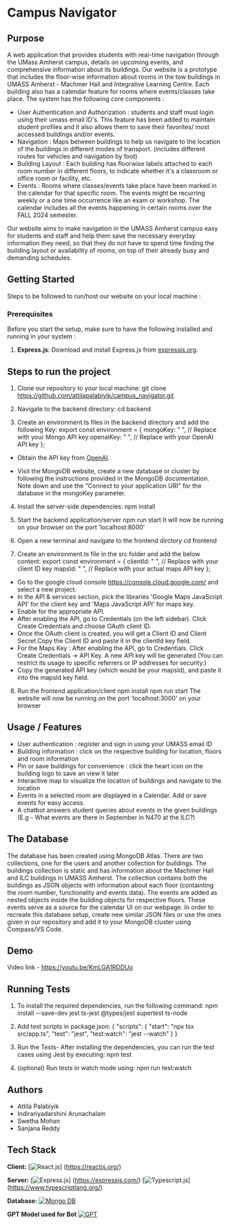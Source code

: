 # Campus Navigator

## Purpose
A web application that provides students with real-time navigation through the UMass Amherst campus, 
details on upcoming events, and comprehensive information about its buildings.
Our website is a prototype that includes the floor-wise information about rooms in the 
tow buildings in UMASS Amherst - Machmer Hall and Integrative Learning Centre.
Each building also has a calendar feature for rooms where events/classes take place.
The system has the following core components :

- User Authentication and Authorization : students and staff must login using their umass email ID's.
This feature has been added to maintain student profiles and it also allows them to save their favorites/
most accessed buildings and/or events.
- Navigation : Maps between buildings to help us navigate to the location of the buildings in different modes of transport.
(includes different routes for vehicles and navigation by foot)
- Building Layout : Each building has floorwise labels attached to each room number in different floors,
to indicate whether it's a classroom or office room or facility, etc.
- Events : Rooms where classes/events take place have been marked in the calendar for that specific room.
The events might be recurring weekly or a one time occurrence like an exam or workshop. The calendar includes all
the events happening in certain rooms over the FALL 2024 semester.

Our website aims to make navigation in the UMASS Amherst campus easy for students and staff and help them save 
the necessary everyday information they need, so that they do not have to spend time finding the building layout or 
availability of rooms, on top of their already busy and demanding schedules.

## Getting Started
Steps to be followed to run/host our website on your local machine :

### Prerequisites
Before you start the setup, make sure to have the following installed and running in your system :

1. **Express.js**: Download and install Express.js from [expressjs.org](https://expressjs.com/).

## Steps to run the project

1. Clone our repository to your local machine: 
git clone https://github.com/attilapalabiyik/campus_navigator.git

2. Navigate to the backend directory: 
cd backend

3. Create an environment.ts files in the backend directory and add the following Key:
export const environment = {
  mongoKey:
    " ", // Replace with your Mongo API key
  openaiKey: " ", // Replace with your OpenAI API key
};
- Obtain the API key from [OpenAI](https://openai.com/index/openai-api/).

- Visit the MongoDB website, create a new database or cluster by following the instructions 
provided in the MongoDB documentation. Note down and use the  "Connect to your application URI" for the 
database in the mongoKey parameter.

4. Install the server-side dependencies:
npm install

5. Start the backend application/server
npm run start
It will now be running on your browser on the port 'localhost:8000'

6. Open a new terminal and navigate to the frontend dirctory
cd frontend

7.  Create  an environment.ts file in the src folder and add the below content:
export const environment = {
  clientId:
    " ",  // Replace with your client ID key
  mapsId: " ", // Replace with your actual maps API key
};

- Go to the google cloud console https://console.cloud.google.com/ and select a new project.
-  In the API & services section, pick the libraries 'Google Maps JavaScript API' for the client key and 'Maps JavaScript API' for maps key.
- Enable for the appropriate API.
- After enabling the API, go to Credentials (on the left sidebar). Click Create Credentials and choose OAuth client ID.
- Once the OAuth client is created, you will get a Client ID and Client Secret.Copy the Client ID and paste it in the clientId key field.
- For the Maps Key : After enabling the API, go to Credentials. Click Create Credentials → API Key.
A new API key will be generated (You can restrict its usage to specific referrers or IP addresses for security.)
- Copy the generated API key (which would be your mapsId), and paste it into the mapsId key field.


8. Run the frontend application/client
npm install 
npm run start
The website will now be running on the port 'localhost:3000' on your browser


## Usage / Features
- User authentication : register and sign in using your UMASS email ID
- Building information : click on the respective building for location, floors and room information
- Pin or save buildings for convenience : click the heart icon on the building logo to save an view it later
- Interactive map to visualize the location of buildings and navigate to the location 
- Events in a selected room are displayed in a Calendar. Add or save events for easy access.
- A chatbot answers student queries about events in the given buildings 
(E.g - What events are there in September in N470 at the ILC?)


## The Database
The database has been created using MongoDB Atlas. There are two collections, one for the users and another collection for buildings. The buildings collection is static and has information about the Machmer Hall and ILC buildings in UMASS Amherst. The collection contains both the buildings as JSON objects with information about each floor (containting the room number, functionality and events data). The events are added as nested objects inside the building objects for respective floors. These events serve as a source for the calendar UI on our webpage. In order to recreate this database setup, create new similar JSON files or use the ones given in our repository and add it to your MongoDB cluster using Compass/VS Code.


## Demo
Video link - https://youtu.be/KmLGA1RDDUo 


## Running Tests

1. To install the required dependencies, run the following command:
npm install --save-dev jest ts-jest @types/jest supertest ts-node

2. Add test scripts in package.json:
{
  "scripts": {
    "start": "npx tsx src/app.ts",
    "test": "jest",
    "test:watch": "jest --watch"
  }
}

3. Run the Tests- After installing the dependencies, you can run the test cases using Jest by executing:
npm test

4. (optional) Run tests in watch mode using: 
npm run test:watch

## Authors
- Attila Palabiyik
- Indirariyadarshini Arunachalam
- Swetha Mohan
- Sanjana Reddy


## Tech Stack

**Client:** [![React.js](https://img.shields.io/badge/React-20232A?style=for-the-badge&logo=react&logoColor=61DAFB)]
(https://reactjs.org/)

**Server:** 
[![Express.js](https://img.shields.io/badge/Express.js-404D59?style=for-the-badge)]
(https://expressjs.com/)
[![Typescript.js](https://img.shields.io/badge/TypeScript-3178C6?style=for-the-badge&logo=typescript&logoColor=white)]
(https://www.typescriptlang.org/)

**Database:** 
[![Mongo DB](https://img.shields.io/badge/MongoDB-4EA94B?style=for-the-badge&logo=mongodb&logoColor=white)](https://www.mongodb.com/)

**GPT Model used for Bot**
[![GPT](https://img.shields.io/badge/chatGPT-74aa9c?style=for-the-badge&logo=openai&logoColor=white)](https://platform.openai.com/docs/models/gpt-4o)
